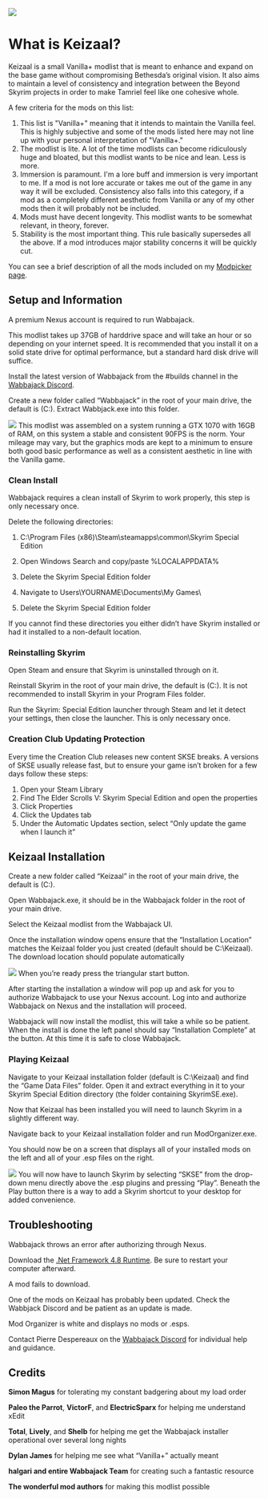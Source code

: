 ![](https://lh5.googleusercontent.com/qg1yiTiIK8-eiPjZw1Fe50LJ4oe2FUNfvLZAeczNKNBsTJtm9SsPr6ERvVSHBn0F3XOYPo7xRZoSY_L17N5AKLs51SU8XjFZLWzbF7wPCgGr1zS48Ap30ULjp_6rqwMmif5-oh78)  
# What is Keizaal?

Keizaal is a small Vanilla+ modlist that is meant to enhance and expand on the base game without compromising Bethesda’s original vision. It also aims to maintain a level of consistency and integration between the Beyond Skyrim projects in order to make Tamriel feel like one cohesive whole.

A few criteria for the mods on this list:

1. This list is "Vanilla+" meaning that it intends to maintain the Vanilla feel. This is highly subjective and some of the mods listed here may not line up with your personal interpretation of "Vanilla+."  
2. The modlist is lite. A lot of the time modlists can become ridiculously huge and bloated, but this modlist wants to be nice and lean. Less is more.  
3. Immersion is paramount. I'm a lore buff and immersion is very important to me. If a mod is not lore accurate or takes me out of the game in any way it will be excluded. Consistency also falls into this category, if a mod as a completely different aesthetic from Vanilla or any of my other mods then it will probably not be included.  
4. Mods must have decent longevity. This modlist wants to be somewhat relevant, in theory, forever.  
5. Stability is the most important thing. This rule basically supersedes all the above. If a mod introduces major stability concerns it will be quickly cut.

You can see a brief description of all the mods included on my [Modpicker page](https://modpicker.com/skyrimse/mod-lists/5547/details).

## Setup and Information

A premium Nexus account is required to run Wabbajack.

This modlist takes up 37GB of harddrive space and will take an hour or so depending on your internet speed. It is recommended that you install it on a solid state drive for optimal performance, but a standard hard disk drive will suffice.

Install the latest version of Wabbajack from the #builds channel in the [Wabbajack Discord](https://discordapp.com/invite/wabbajack).

Create a new folder called “Wabbajack” in the root of your main drive, the default is (C:). Extract Wabbjack.exe into this folder.

![](https://lh3.googleusercontent.com/J2TSlfEol5ph4dQ1satHzWZS4B3JGHuGCTguSnDv7PBs0CI61psyN3LNZ2xVW-lslGcSbix65cU4_joIjYO5Hz0OGET8Rjlev0Oi7bxLNOzkRXdvxBDAK7d058LanhUJWb9MPG6M)
This modlist was assembled on a system running a GTX 1070 with 16GB of RAM, on this system a stable and consistent 90FPS is the norm. Your mileage may vary, but the graphics mods are kept to a minimum to ensure both good basic performance as well as a consistent aesthetic in line with the Vanilla game.

### Clean Install

Wabbajack requires a clean install of Skyrim to work properly, this step is only necessary once.

Delete the following directories:

1.  C:\Program Files (x86)\Steam\steamapps\common\Skyrim Special Edition

2.  Open Windows Search and copy/paste %LOCALAPPDATA%

3.  Delete the Skyrim Special Edition folder

4.  Navigate to Users\YOURNAME\Documents\My Games\

5.  Delete the Skyrim Special Edition folder

If you cannot find these directories you either didn’t have Skyrim installed or had it installed to a non-default location.

### Reinstalling Skyrim

Open Steam and ensure that Skyrim is uninstalled through on it.

Reinstall Skyrim in the root of your main drive, the default is (C:). It is not recommended to install Skyrim in your Program Files folder.

Run the Skyrim: Special Edition launcher through Steam and let it detect your settings, then close the launcher. This is only necessary once.

### Creation Club Updating Protection

Every time the Creation Club releases new content SKSE breaks. A versions of SKSE usually release fast, but to ensure your game isn’t broken for a few days follow these steps:

1.  Open your Steam Library
2.  Find The Elder Scrolls V: Skyrim Special Edition and open the properties
3.  Click Properties
4.  Click the Updates tab
5.  Under the Automatic Updates section, select “Only update the game when I launch it”

## Keizaal Installation

Create a new folder called “Keizaal” in the root of your main drive, the default is (C:).

Open Wabbajack.exe, it should be in the Wabbajack folder in the root of your main drive.

Select the Keizaal modlist from the Wabbajack UI.

Once the installation window opens ensure that the “Installation Location” matches the Keizaal folder you just created (default should be C:\Keizaal\). The download location should populate automatically

![](https://lh4.googleusercontent.com/P7t5u3IoiDj4ERKY-KInr3n5eBEgJqiqgBk4wJgpI4nqCL6OX1OhcDhW_7VGfnpNwN3wVwLwPYTGNAuybSh6Mx08ImAs6LXayiwInRbbrH3Y4-hVDE0lPql49Qm7LCLQGbKfZs4a)
When you’re ready press the triangular start button.

After starting the installation a window will pop up and ask for you to authorize Wabbajack to use your Nexus account. Log into and authorize Wabbajack on Nexus and the installation will proceed.

Wabbajack will now install the modlist, this will take a while so be patient. When the install is done the left panel should say “Installation Complete” at the button. At this time it is safe to close Wabbajack.

### Playing Keizaal

Navigate to your Keizaal installation folder (default is C:\Keizaal\) and find the “Game Data Files” folder. Open it and extract everything in it to your Skyrim Special Edition directory (the folder containing SkyrimSE.exe).

Now that Keizaal has been installed you will need to launch Skyrim in a slightly different way.

Navigate back to your Keizaal installation folder and run ModOrganizer.exe.

You should now be on a screen that displays all of your installed mods on the left and all of your .esp files on the right.

![](https://lh4.googleusercontent.com/PJDWOwb8sfb_gBqHcLvTbdAkL51TLNOwtW10RReo8z-bSHqQ8jFRSdoMj7IJUU_QXkKFDtAL3Oi_Bmkxa-_qlNk9ba_ixRUyCTeshg1uEkQvB_G65tJcwRebHs5SXW1my-p8J-BO)
You will now have to launch Skyrim by selecting “SKSE” from the drop-down menu directly above the .esp plugins and pressing “Play”. Beneath the Play button there is a way to add a Skyrim shortcut to your desktop for added convenience.

## Troubleshooting

Wabbajack throws an error after authorizing through Nexus.

Download the [.Net Framework 4.8 Runtime](https://dotnet.microsoft.com/download/dotnet-framework/net48). Be sure to restart your computer afterward.

A mod fails to download.

One of the mods on Keizaal has probably been updated. Check the Wabbjack Discord and be patient as an update is made.

Mod Organizer is white and displays no mods or .esps.

Contact Pierre Despereaux on the [Wabbajack Discord](https://discordapp.com/invite/wabbajack) for individual help and guidance.

## Credits

**Simon Magus**
for tolerating my constant badgering about my load order

**Paleo the Parrot**, **VictorF**, and **ElectricSparx**
for helping me understand xEdit

**Total**,  **Lively**, and **Shelb**
for helping me get the Wabbajack installer operational over several long nights

**Dylan James**
for helping me see what “Vanilla+” actually meant

**halgari and entire Wabbajack Team**
for creating such a fantastic resource

**The wonderful mod authors**
for making this modlist possible
